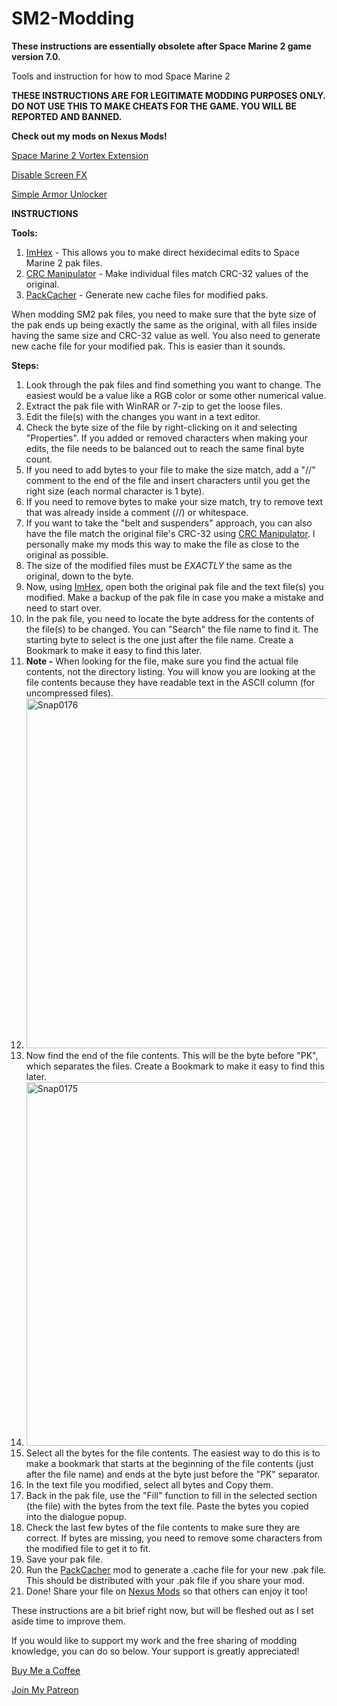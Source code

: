 # SM2-Modding

**These instructions are essentially obsolete after Space Marine 2 game version 7.0.**

Tools and instruction for how to mod Space Marine 2

**THESE INSTRUCTIONS ARE FOR LEGITIMATE MODDING PURPOSES ONLY. DO NOT USE THIS TO MAKE CHEATS FOR THE GAME. YOU WILL BE REPORTED AND BANNED.**

**Check out my mods on Nexus Mods!**

[Space Marine 2 Vortex Extension](https://www.nexusmods.com/site/mods/961)

[Disable Screen FX](https://www.nexusmods.com/warhammer40000spacemarine2/mods/29)

[Simple Armor Unlocker](https://www.nexusmods.com/warhammer40000spacemarine2/mods/61?tab=posts)


**INSTRUCTIONS**

**Tools:**
1. [ImHex](https://github.com/WerWolv/ImHex) - This allows you to make direct hexidecimal edits to Space Marine 2 pak files.
2. [CRC Manipulator](https://github.com/rr-/CRC-manipulator) - Make individual files match CRC-32 values of the original.
3. [PackCacher](https://www.nexusmods.com/warhammer40000spacemarine2/mods/65?tab=posts) - Generate new cache files for modified paks.

When modding SM2 pak files, you need to make sure that the byte size of the pak ends up being exactly the same as the original, with all files inside having the same size and CRC-32 value as well. You also need to generate new cache file for your modified pak. This is easier than it sounds.


**Steps:**
1. Look through the pak files and find something you want to change. The easiest would be a value like a RGB color or some other numerical value.
2. Extract the pak file with WinRAR or 7-zip to get the loose files.
3. Edit the file(s) with the changes you want in a text editor.
4. Check the byte size of the file by right-clicking on it and selecting "Properties". If you added or removed characters when making your edits, the file needs to be balanced out to reach the same final byte count. 
5. If you need to add bytes to your file to make the size match, add a "//" comment to the end of the file and insert characters until you get the right size (each normal character is 1 byte).
6. If you need to remove bytes to make your size match, try to remove text that was already inside a comment (//) or whitespace.
7. If you want to take the "belt and suspenders" approach, you can also have the file match the original file's CRC-32 using [CRC Manipulator](https://github.com/rr-/CRC-manipulator). I personally make my mods this way to make the file as close to the original as possible.
8. The size of the modified files must be *EXACTLY* the same as the original, down to the byte.
9. Now, using [ImHex](https://github.com/WerWolv/ImHex), open both the original pak file and the text file(s) you modified. Make a backup of the pak file in case you make a mistake and need to start over.
10. In the pak file, you need to locate the byte address for the contents of the file(s) to be changed. You can "Search" the file name to find it. The starting byte to select is the one just after the file name. Create a Bookmark to make it easy to find this later.
11. **Note -** When looking for the file, make sure you find the actual file contents, not the directory listing. You will know you are looking at the file contents because they have readable text in the ASCII column (for uncompressed files).
12. <img width="560" alt="Snap0176" src="https://github.com/user-attachments/assets/537e6236-de7b-49a2-85b1-ec90f3775521">
13. Now find the end of the file contents. This will be the byte before "PK", which separates the files. Create a Bookmark to make it easy to find this later.
14. <img width="582" alt="Snap0175" src="https://github.com/user-attachments/assets/727fb4d6-5db2-48d3-84a0-f1559a85a8da">
15. Select all the bytes for the file contents. The easiest way to do this is to make a bookmark that starts at the beginning of the file contents (just after the file name) and ends at the byte just before the "PK" separator.
16. In the text file you modified, select all bytes and Copy them.
17. Back in the pak file, use the "Fill" function to fill in the selected section (the file) with the bytes from the text file. Paste the bytes you copied into the dialogue popup.
18. Check the last few bytes of the file contents to make sure they are correct. If bytes are missing, you need to remove some characters from the modified file to get it to fit.
19. Save your pak file.
20. Run the [PackCacher](https://www.nexusmods.com/warhammer40000spacemarine2/mods/65?tab=posts) mod to generate a .cache file for your new .pak file. This should be distributed with your .pak file if you share your mod.
21. Done! Share your file on [Nexus Mods](https://www.nexusmods.com/warhammer40000spacemarine2/mods) so that others can enjoy it too!

These instructions are a bit brief right now, but will be fleshed out as I set aside time to improve them.

If you would like to support my work and the free sharing of modding knowledge, you can do so below. Your support is greatly appreciated!

[Buy Me a Coffee](https://buymeacoffee.com/chemboy1)

[Join My Patreon](https://www.patreon.com/chemboy1)
